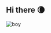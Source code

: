 ## Hi there 🌘
![boy](https://github.com/user-attachments/assets/0ae9d690-6955-4b1c-96c3-c532e269db1d)

<!-- Moon age: 28.3 days -->
